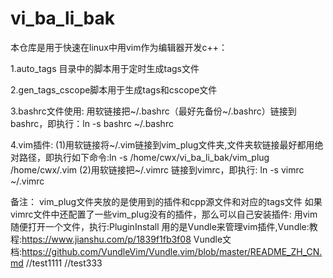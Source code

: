 # vi_ba_li_bak

本仓库是用于快速在linux中用vim作为编辑器开发c++：

1.auto_tags 目录中的脚本用于定时生成tags文件

2.gen_tags_cscope脚本用于生成tags和cscope文件

3.bashrc文件使用:
   用软链接把~/.bashrc（最好先备份~/.bashrc）链接到bashrc，即执行：ln -s bashrc ~/.bashrc

4.vim插件:
  (1)用软链接将~/.vim链接到vim_plug文件夹,文件夹软链接最好都用绝对路径，即执行如下命令:ln -s /home/cwx/vi_ba_li_bak/vim_plug /home/cwx/.vim
  (2)用软链接把~/.vimrc 链接到vimrc，即执行: ln -s vimrc ~/.vimrc
  
   备注：
   vim_plug文件夹放的是使用到的插件和cpp源文件和对应的tags文件
   如果vimrc文件中还配置了一些vim_plug没有的插件，那么可以自己安装插件:
   用vim随便打开一个文件，执行:PluginInstall
   用的是Vundle来管理vim插件,Vundle:教程:https://www.jianshu.com/p/1839f1fb3f08
                           Vundle文档:https://github.com/VundleVim/Vundle.vim/blob/master/README_ZH_CN.md
						   //test1111
						   //test333

